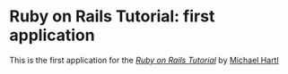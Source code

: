 # Ruby on Rails Tutorial: first application

This is the first application for the
 [*Ruby on Rails Tutorial*](http://railstutorial.org/) by [Michael Hartl](http://michaelhartl.com/)
